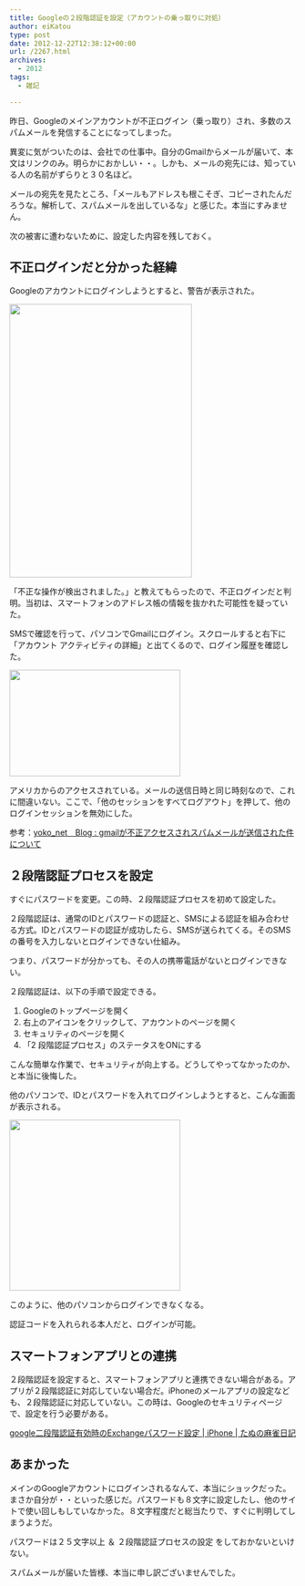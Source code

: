 ```yaml
---
title: Googleの２段階認証を設定（アカウントの乗っ取りに対処）
author: eiKatou
type: post
date: 2012-12-22T12:38:12+00:00
url: /2267.html
archives:
  - 2012
tags:
  - 雑記

---
```

昨日、Googleのメインアカウントが不正ログイン（乗っ取り）され、多数のスパムメールを発信することになってしまった。

異変に気がついたのは、会社での仕事中。自分のGmailからメールが届いて、本文はリンクのみ。明らかにおかしい・・。しかも、メールの宛先には、知っている人の名前がずらりと３０名ほど。

メールの宛先を見たところ、「メールもアドレスも根こそぎ、コピーされたんだろうな。解析して、スパムメールを出しているな」と感じた。本当にすみません。

次の被害に遭わないために、設定した内容を残しておく。

<!--more-->

## 不正ログインだと分かった経緯

Googleのアカウントにログインしようとすると、警告が表示された。
  
[<img src="http://eikatou.net/blog/wp-content/uploads/2012/12/20121222a.jpg" alt="" title="20121222a" width="320" height="480" class="alignnone size-full wp-image-2269" srcset="/uploads/2012/12/20121222a.jpg 320w, /uploads/2012/12/20121222a-200x300.jpg 200w" sizes="(max-width: 320px) 100vw, 320px" />][1]
  
「不正な操作が検出されました。」と教えてもらったので、不正ログインだと判明。当初は、スマートフォンのアドレス帳の情報を抜かれた可能性を疑っていた。 

SMSで確認を行って、パソコンでGmailにログイン。スクロールすると右下に「アカウント アクティビティの詳細」と出てくるので、ログイン履歴を確認した。
  
[<img src="http://eikatou.net/blog/wp-content/uploads/2012/12/20121222c-300x187.jpeg" alt="" title="20121222c" width="300" height="187" class="alignnone size-medium wp-image-2270" srcset="/uploads/2012/12/20121222c-300x187.jpeg 300w, /uploads/2012/12/20121222c.jpeg 460w" sizes="(max-width: 300px) 100vw, 300px" />][2]
  
アメリカからのアクセスされている。メールの送信日時と同じ時刻なので、これに間違いない。ここで、「他のセッションをすべてログアウト」を押して、他のログインセッションを無効にした。 

参考：[yoko_net　Blog : gmailが不正アクセスされスパムメールが送信された件について][3]

## ２段階認証プロセスを設定

すぐにパスワードを変更。この時、２段階認証プロセスを初めて設定した。

２段階認証は、通常のIDとパスワードの認証と、SMSによる認証を組み合わせる方式。IDとパスワードの認証が成功したら、SMSが送られてくる。そのSMSの番号を入力しないとログインできない仕組み。
  
つまり、パスワードが分かっても、その人の携帯電話がないとログインできない。

２段階認証は、以下の手順で設定できる。

  1. Googleのトップページを開く
  2. 右上のアイコンをクリックして、アカウントのページを開く
  3. セキュリティのページを開く
  4. 「2 段階認証プロセス」のステータスをONにする

こんな簡単な作業で、セキュリティが向上する。どうしてやってなかったのか、と本当に後悔した。 

他のパソコンで、IDとパスワードを入れてログインしようとすると、こんな画面が表示される。
  
[<img src="http://eikatou.net/blog/wp-content/uploads/2012/12/20121222b-300x300.jpg" alt="" title="20121222b" width="300" height="300" class="alignnone size-medium wp-image-2268" srcset="/uploads/2012/12/20121222b-300x300.jpg 300w, /uploads/2012/12/20121222b-150x150.jpg 150w, /uploads/2012/12/20121222b-299x300.jpg 299w, /uploads/2012/12/20121222b-120x120.jpg 120w, /uploads/2012/12/20121222b.jpg 305w" sizes="(max-width: 300px) 100vw, 300px" />][4]
  
このように、他のパソコンからログインできなくなる。
  
認証コードを入れられる本人だと、ログインが可能。

## スマートフォンアプリとの連携

２段階認証を設定すると、スマートフォンアプリと連携できない場合がある。アプリが２段階認証に対応していない場合だ。iPhoneのメールアプリの設定なども、２段階認証に対応していない。この時は、Googleのセキュリティページで、設定を行う必要がある。
  
[google二段階認証有効時のExchangeパスワード設定 | iPhone | たぬの麻雀日記][5] 

## あまかった

メインのGoogleアカウントにログインされるなんて、本当にショックだった。まさか自分が・・といった感じだ。パスワードも８文字に設定したし、他のサイトで使い回しもしていなかった。８文字程度だと総当たりで、すぐに判明してしまうようだ。

パスワードは２５文字以上 ＆ ２段階認証プロセスの設定 をしておかないといけない。

スパムメールが届いた皆様、本当に申し訳ございませんでした。

 [1]: http://eikatou.net/blog/wp-content/uploads/2012/12/20121222a.jpg
 [2]: http://eikatou.net/blog/wp-content/uploads/2012/12/20121222c.jpeg
 [3]: http://blog.livedoor.jp/yoko_net/archives/51986312.html
 [4]: http://eikatou.net/blog/wp-content/uploads/2012/12/20121222b.jpg
 [5]: http://www.meet2partner.com/b/entries/google-2phase-auth-config-exchange-password-for-iphone.html
